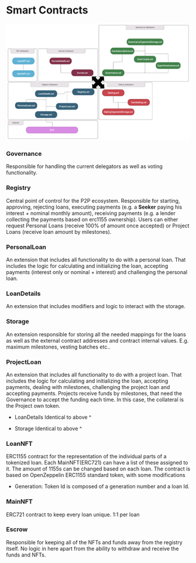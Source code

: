 # Smart Contracts
![Contract hierarchy](img/contractPlot.png)

### Governance
Responsible for handling the current delegators as well as voting functionality.

### Registry
Central point of control for the P2P ecosystem. Responsible for starting, approving, rejecting loans, executing payments (e.g. a **Seeker** paying his interest + nominal monthly amount), receiving payments (e.g. a lender collecting the payments based on erc1155 ownership). Users can either request Personal Loans (receive 100% of amount once accepted) or Project Loans (receive loan amount by milestones).

### PersonalLoan
An extension that includes all functionality to do with a personal loan. That includes the logic for calculating and initializing the loan, accepting payments (interest only or nominal + interest) and challenging the personal loan.

### LoanDetails
An extension that includes modifiers and logic to interact with the storage.

### Storage
An extension responsible for storing all the needed mappings for the loans as well as the external contract addresses and contract internal values. E.g. maximum milestones, vesting batches etc..

### ProjectLoan
An extension that includes all functionality to do with a project loan. That includes the logic for calculating and initializing the loan, accepting payments, dealing with milestones, challenging the project loan and accepting payments. Projects receive funds by milestones, that need the Governance to accept the funding each time. In this case, the collateral is the Project own token.

* LoanDetails
Identical to above ^

* Storage
Identical to above ^

### LoanNFT
ERC1155 contract for the representation of the individual parts of a tokenized loan. Each MainNFT(ERC721) can have a list of these assigned to it. The amount of 1155s can be changed based on each loan. The contract is based on OpenZeppelin ERC1155 standard token, with some modifications
* Generation: Token Id is composed of a generation number and a loan Id. 

### MainNFT
ERC721 contract to keep every loan unique. 1:1 per loan

### Escrow
Responsible for keeping all of the NFTs and funds away from the registry itself. No logic in here apart from the ability to withdraw and receive the funds and NFTs.
